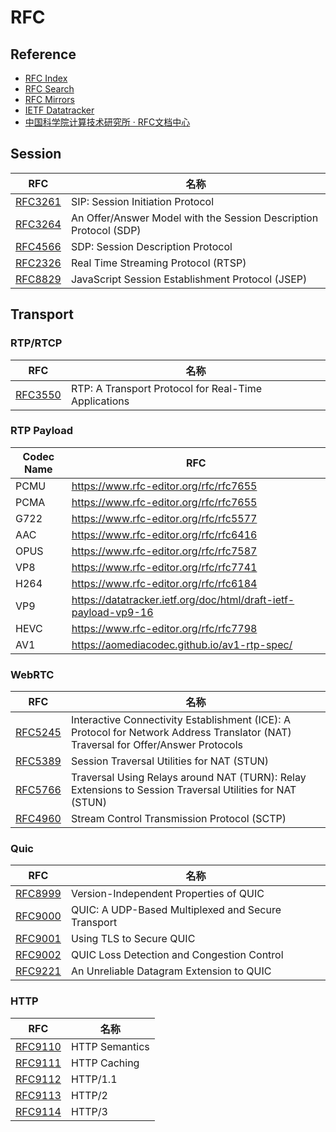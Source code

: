 # RFC

## Reference

- [RFC Index](https://www.rfc-editor.org/rfc-index.html)
- [RFC Search](https://www.rfc-editor.org/search/rfc_search.php)
- [RFC Mirrors](http://mirrors.nju.edu.cn/rfc/)
- [IETF Datatracker](https://datatracker.ietf.org/)
- [中国科学院计算技术研究所 · RFC文档中心](http://www.rfc.ac.cn/)

## Session

RFC | 名称
---|---
[RFC3261](https://datatracker.ietf.org/doc/html/rfc3261) | SIP: Session Initiation Protocol
[RFC3264](https://datatracker.ietf.org/doc/html/rfc3264) | An Offer/Answer Model with the Session Description Protocol (SDP)
[RFC4566](https://datatracker.ietf.org/doc/html/rfc4566) | SDP: Session Description Protocol
[RFC2326](https://datatracker.ietf.org/doc/html/rfc2326) | Real Time Streaming Protocol (RTSP)
[RFC8829](https://datatracker.ietf.org/doc/html/rfc8829) | JavaScript Session Establishment Protocol (JSEP)

## Transport

### RTP/RTCP

RFC | 名称
---|---
[RFC3550](https://datatracker.ietf.org/doc/html/rfc3550) | RTP: A Transport Protocol for Real-Time Applications

### RTP Payload

Codec Name | RFC
-- | --
PCMU | https://www.rfc-editor.org/rfc/rfc7655
PCMA | https://www.rfc-editor.org/rfc/rfc7655
G722 | https://www.rfc-editor.org/rfc/rfc5577
AAC | https://www.rfc-editor.org/rfc/rfc6416
OPUS | https://www.rfc-editor.org/rfc/rfc7587
VP8 | https://www.rfc-editor.org/rfc/rfc7741
H264 | https://www.rfc-editor.org/rfc/rfc6184
VP9 | https://datatracker.ietf.org/doc/html/draft-ietf-payload-vp9-16
HEVC | https://www.rfc-editor.org/rfc/rfc7798
AV1 | https://aomediacodec.github.io/av1-rtp-spec/

### WebRTC

RFC | 名称
---|---
[RFC5245](https://datatracker.ietf.org/doc/html/rfc5245) | Interactive Connectivity Establishment (ICE): A Protocol for Network Address Translator (NAT) Traversal for Offer/Answer Protocols
[RFC5389](https://datatracker.ietf.org/doc/html/rfc5389) | Session Traversal Utilities for NAT (STUN)
[RFC5766](https://datatracker.ietf.org/doc/html/rfc5766) | Traversal Using Relays around NAT (TURN): Relay Extensions to Session Traversal Utilities for NAT (STUN)
[RFC4960](https://datatracker.ietf.org/doc/html/rfc4960) | Stream Control Transmission Protocol (SCTP)

### Quic

RFC | 名称
---|---
[RFC8999](https://datatracker.ietf.org/doc/html/rfc8999) | Version-Independent Properties of QUIC
[RFC9000](https://datatracker.ietf.org/doc/html/rfc9000) | QUIC: A UDP-Based Multiplexed and Secure Transport
[RFC9001](https://datatracker.ietf.org/doc/html/rfc9001) | Using TLS to Secure QUIC
[RFC9002](https://datatracker.ietf.org/doc/html/rfc9002) | QUIC Loss Detection and Congestion Control
[RFC9221](https://datatracker.ietf.org/doc/html/rfc9221) | An Unreliable Datagram Extension to QUIC

### HTTP

RFC | 名称
---|---
[RFC9110](https://datatracker.ietf.org/doc/html/rfc9110) | HTTP Semantics
[RFC9111](https://datatracker.ietf.org/doc/html/rfc9111) | HTTP Caching
[RFC9112](https://datatracker.ietf.org/doc/html/rfc9112) | HTTP/1.1
[RFC9113](https://datatracker.ietf.org/doc/html/rfc9113) | HTTP/2
[RFC9114](https://datatracker.ietf.org/doc/html/rfc9114) | HTTP/3
